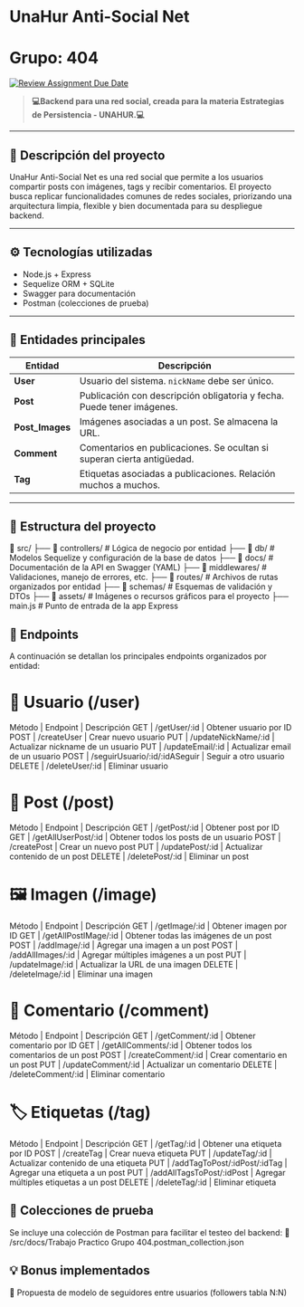 #  UnaHur Anti-Social Net
#  Grupo: 404

[![Review Assignment Due Date](https://classroom.github.com/assets/deadline-readme-button-22041afd0340ce965d47ae6ef1cefeee28c7c493a6346c4f15d667ab976d596c.svg)](https://classroom.github.com/a/Sl6aWwgf)

> **💻Backend para una red social, creada para la materia Estrategias de Persistencia - UNAHUR.💻**

---

## 📌 Descripción del proyecto

UnaHur Anti-Social Net es una red social que permite a los usuarios compartir posts con imágenes, tags y recibir comentarios. El proyecto busca replicar funcionalidades comunes de redes sociales, priorizando una arquitectura limpia, flexible y bien documentada para su despliegue backend.

---

## ⚙️ Tecnologías utilizadas

- Node.js + Express
- Sequelize ORM + SQLite
- Swagger para documentación
- Postman (colecciones de prueba)

---

## 🧱 Entidades principales

| Entidad       | Descripción                                                                 |
|---------------|-----------------------------------------------------------------------------|
| **User**      | Usuario del sistema. `nickName` debe ser único.                             |
| **Post**      | Publicación con descripción obligatoria y fecha. Puede tener imágenes.      |
| **Post_Images**| Imágenes asociadas a un post. Se almacena la URL.                         |
| **Comment**   | Comentarios en publicaciones. Se ocultan si superan cierta antigüedad.      |
| **Tag**       | Etiquetas asociadas a publicaciones. Relación muchos a muchos.             |

---

## 📁 Estructura del proyecto

📁 src/
├── 📁 controllers/ # Lógica de negocio por entidad
├── 📁 db/ # Modelos Sequelize y configuración de la base de datos
├── 📁 docs/ # Documentación de la API en Swagger (YAML)
├── 📁 middlewares/ # Validaciones, manejo de errores, etc.
├── 📁 routes/ # Archivos de rutas organizados por entidad
├── 📁 schemas/ # Esquemas de validación y DTOs
├── 📁 assets/ # Imágenes o recursos gráficos para el proyecto
├── main.js # Punto de entrada de la app Express
## 📡 Endpoints 
A continuación se detallan los principales endpoints organizados por entidad:

# 👤 Usuario (/user)
Método  |  Endpoint	                    |  Descripción
GET	    |  /getUser/:id	                 |  Obtener usuario por ID
POST	|  /createUser	                 |  Crear nuevo usuario
PUT	    |  /updateNickName/:id	         |  Actualizar nickname de un usuario
PUT     |  /updateEmail/:id	             |  Actualizar email de un usuario
POST	|  /seguirUsuario/:id/:idASeguir |  Seguir a otro usuario
DELETE  |  /deleteUser/:id	             |  Eliminar usuario

# 📝 Post (/post)
Método  |  Endpoint	          |    Descripción
GET	    | /getPost/:id	      | Obtener post por ID
GET	    | /getAllUserPost/:id | Obtener todos los posts de un usuario
POST	| /createPost	      |    Crear un nuevo post
PUT	    | /updatePost/:id	  | Actualizar contenido de un post
DELETE  | /deletePost/:id	  | Eliminar un post

# 🖼️ Imagen (/image)
Método |  Endpoint             | Descripción
GET	   |  /getImage/:id	       | Obtener imagen por ID
GET    |  /getAllPostIMage/:id | Obtener todas las imágenes de un post
POST   |  /addImage/:id	       | Agregar una imagen a un post
POST   |  /addAllImages/:id    | Agregar múltiples imágenes a un post
PUT	   |  /updateImage/:id     | Actualizar la URL de una imagen
DELETE |  /deleteImage/:id	   | Eliminar una imagen

# 💬 Comentario (/comment)
Método | Endpoint	          |  Descripción
GET	   | /getComment/:id	  | Obtener comentario por ID
GET	   | /getAllComments/:id  | Obtener todos los comentarios de un post
POST   | /createComment/:id	  |  Crear comentario en un post
PUT	   | /updateComment/:id	  |  Actualizar un comentario
DELETE | /deleteComment/:id	  |  Eliminar comentario

# 🏷️ Etiquetas (/tag)
Método | Endpoint	                     |  Descripción
GET	   |  /getTag/:id	                 |  Obtener una etiqueta por ID
POST   |  /createTag	                 |  Crear nueva etiqueta
PUT	   |  /updateTag/:id	             |  Actualizar contenido de una etiqueta
PUT	   |  /addTagToPost/:idPost/:idTag	 |  Agregar una etiqueta a un post
PUT	   |  /addAllTagsToPost/:idPost	     |  Agregar múltiples etiquetas a un post
DELETE |  /deleteTag/:id	             |  Eliminar etiqueta

## 🧪 Colecciones de prueba
Se incluye una colección de Postman para facilitar el testeo del backend:
📁 /src/docs/Trabajo Practico Grupo 404.postman_collection.json

## 💡 Bonus implementados
👥 Propuesta de modelo de seguidores entre usuarios (followers tabla N:N)
